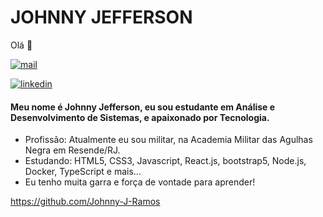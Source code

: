 <h1>JOHNNY JEFFERSON</h1> 
Olá 👋

[![mail](https://img.shields.io/badge/-contact%20me-26abaf?style=flat-square&logo=hipchat&logoColor=white)](mailto:johnnyjeffersonjr@hotmail.com)

 [![linkedin](https://img.shields.io/badge/-linkedin-0077b5?style=flat-square&logo=linkedin&logoColor=white)](https[![mail](https://img.shields.io/badge/-contact%20me-26abaf?style=flat-square&logo=hipchat&logoColor=white)](mailto:musardo@mail.com)://www.linkein.com/in/johnny-jefferson1010/)
<h4>Meu nome é Johnny Jefferson, eu sou estudante em Análise e Desenvolvimento de Sistemas, e apaixonado por Tecnologia.</h4>

- Profissão: Atualmente eu sou militar, na Academia Militar das Agulhas Negra em Resende/RJ.
- Estudando: HTML5, CSS3, Javascript, React.js, bootstrap5, Node.js, Docker, TypeScript e mais...
- Eu tenho muita garra e força de vontade para aprender!   

https://github.com/Johnny-J-Ramos
